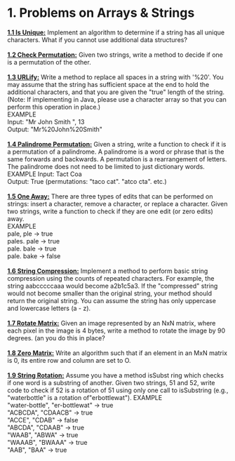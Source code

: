 # 1. Problems on Arrays & Strings

**[1.1 Is Unique:](P1_IsUnique.java)** Implement an algorithm to determine if a string has all unique characters. What if you
cannot use additional data structures?\
\
**[1.2 Check Permutation:](P2_CheckPermutation.java)** Given two strings, write a method to decide if one is a permutation of the
other.\
\
**[1.3 URLify:](P3_URLify.java)** Write a method to replace all spaces in a string with '%20'. You may assume that the string
has sufficient space at the end to hold the additional characters, and that you are given the "true"
length of the string. (Note: If implementing in Java, please use a character array so that you can
perform this operation in place.)\
EXAMPLE\
Input:  "Mr John Smith    ", 13\
Output: "Mr%20John%20Smith"\
\
**[1.4 Palindrome Permutation:](P4_PalindromePermutation.java)** Given a string, write a function to check if it is a permutation of a palindrome.
A palindrome is a word or phrase that is the same forwards and backwards. A permutation
is a rearrangement of letters. The palindrome does not need to be limited to just dictionary words.\
EXAMPLE
Input: Tact Coa\
Output: True (permutations: "taco cat". "atco cta". etc.)\
\
**[1.5 One Away:](P5_OneAway.java)** There are three types of edits that can be performed on strings: insert a character,
remove a character, or replace a character. Given two strings, write a function to check if they are
one edit (or zero edits) away.\
EXAMPLE\
pale, ple -> true\
pales. pale -> true\
pale. bale -> true\
pale. bake -> false\
\
**[1.6 String Compression:](P6_StringCompression.java)** Implement a method to perform basic string compression using the counts
of repeated characters. For example, the string aabcccccaaa would become a2b1c5a3. If the
"compressed" string would not become smaller than the original string, your method should return
the original string. You can assume the string has only uppercase and lowercase letters (a - z).\
\
**[1.7 Rotate Matrix:](P7_RotateMatrix.java)** Given an image represented by an NxN matrix, where each pixel in the image is 4
bytes, write a method to rotate the image by 90 degrees. (an you do this in place?\
\
**[1.8 Zero Matrix:](P8_ZeroMatrix.java)** Write an algorithm such that if an element in an MxN matrix is 0, its entire row and
column are set to O.\
\
**[1.9 String Rotation:](P9_StringRotation.java)** Assume you have a method isSubst ring which checks if one word is a substring
of another. Given two strings, 51 and 52, write code to check if 52 is a rotation of 51 using only one
call to isSubstring (e.g., "waterbottle" is a rotation of"erbottlewat").
EXAMPLE\
"water-bottle", "er-bottlewat" -> true\
"ACBCDA", "CDAACB" -> true\
"ACCE", "CDAB" -> false\
"ABCDA", "CDAAB" -> true\
"WAAB", "ABWA" -> true\
"WAAAB", "BWAAA" -> true\
"AAB", "BAA" -> true